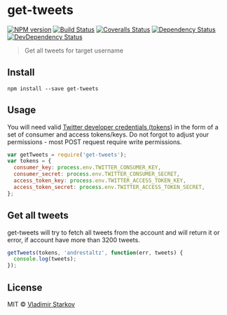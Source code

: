 # get-tweets

[![NPM version][npm-image]][npm-url]
[![Build Status][travis-image]][travis-url]
[![Coveralls Status][coveralls-image]][coveralls-url]
[![Dependency Status][depstat-image]][depstat-url]
[![DevDependency Status][depstat-dev-image]][depstat-dev-url]

> Get all tweets for target username

## Install

    npm install --save get-tweets

## Usage

You will need valid [Twitter developer credentials (tokens)][tokens]
in the form of a set of consumer and access tokens/keys. Do not forgot
to adjust your permissions - most POST request require write permissions.

[tokens]: https://apps.twitter.com/

```js
var getTweets = require('get-tweets');
var tokens = {
  consumer_key: process.env.TWITTER_CONSUMER_KEY,
  consumer_secret: process.env.TWITTER_CONSUMER_SECRET,
  access_token_key: process.env.TWITTER_ACCESS_TOKEN_KEY,
  access_token_secret: process.env.TWITTER_ACCESS_TOKEN_SECRET,
};
```

## Get all tweets

get-tweets will try to fetch all tweets from the account and will return it
or error, if account have more than 3200 tweets.

```js
getTweets(tokens, 'andrestaltz', function(err, tweets) {
  console.log(tweets);
});
```

## License

MIT © [Vladimir Starkov](https://iamstarkov.com/)

[npm-url]: https://npmjs.org/package/get-tweets
[npm-image]: https://img.shields.io/npm/v/get-tweets.svg

[travis-url]: https://travis-ci.org/iamstarkov/get-tweets
[travis-image]: https://img.shields.io/travis/iamstarkov/get-tweets.svg

[coveralls-url]: https://coveralls.io/r/iamstarkov/get-tweets
[coveralls-image]: https://img.shields.io/coveralls/iamstarkov/get-tweets.svg

[depstat-url]: https://david-dm.org/iamstarkov/get-tweets
[depstat-image]: https://david-dm.org/iamstarkov/get-tweets.svg

[depstat-dev-url]: https://david-dm.org/iamstarkov/get-tweets
[depstat-dev-image]: https://david-dm.org/iamstarkov/get-tweets/dev-status.svg
